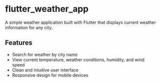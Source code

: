 # flutter_weather_app

A simple weather application built with Flutter that displays current weather information for any city.

## Features

- Search for weather by city name
- View current temperature, weather conditions, humidity, and wind speed
- Clean and intuitive user interface
- Responsive design for mobile devices

